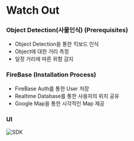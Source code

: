# Watch Out

### Object Detection(사물인식) (Prerequisites)

* Object Detection을 통한 킥보드 인식
* Object에 대한 거리 측정
* 일정 거리에 따른 위험 감지


### FireBase (Installation Process)

* FireBase Auth를 통한 User 저장
* Realtime Database를 통한 사용자의 위치 공유
* Google Map을 통한 시각적인 Map 제공


### UI

![SDK](https://www.notion.so/71b84b95b8a74293b7fa4a8a71c98e7e#e42b616ee920443099637df92dcaffcb)

